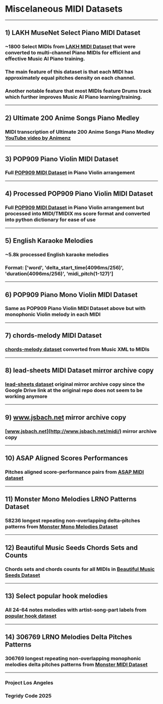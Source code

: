 # Miscelaneous MIDI Datasets

***

## 1) LAKH MuseNet Select Piano MIDI Dataset

### ~1800 Select MIDIs from [LAKH MIDI Dataset](https://colinraffel.com/projects/lmd/) that were converted to multi-channel Piano MIDIs for efficient and effective Music AI Piano training.
### The main feature of this dataset is that each MIDI has approximately equal pitches density on each channel.
### Another notable feature that most MIDIs feature Drums track which further improves Music AI Piano learning/training.

***

## 2) Ultimate 200 Anime Songs Piano Medley

### MIDI transcription of Ultimate 200 Anime Songs Piano Medley [YouTube video by Animenz](https://www.youtube.com/watch?v=p77-glF--GA)

***

## 3) POP909 Piano Violin MIDI Dataset

### Full [POP909 MIDI Dataset](https://github.com/music-x-lab/POP909-Dataset) in Piano Violin arrangement

***

## 4) Processed POP909 Piano Violin MIDI Dataset

### Full [POP909 MIDI Dataset](https://github.com/music-x-lab/POP909-Dataset) in Piano Violin arrangement but processed into MIDI/TMIDIX ms score format and converted into python dictionary for ease of use

***

## 5) English Karaoke Melodies

### ~5.8k processed English karaoke melodies
### Format: ['word', 'delta_start_time(4096ms/256)', 'duration(4096ms/256)', 'midi_pitch(1-127)']

***

## 6) POP909 Piano Mono Violin MIDI Dataset

### Same as POP909 Piano Violin MIDI Dataset above but with monophonic Violin melody in each MIDI

***

## 7) chords-melody MIDI Dataset

### [chords-melody dataset](https://github.com/shiehn/chord-melody-dataset) converted from Music XML to MIDIs

***

## 8) lead-sheets MIDI Dataset mirror archive copy

### [lead-sheets dataset](https://github.com/wayne391/lead-sheet-dataset) original mirror archive copy since the Google Drive link at the original repo does not seem to be working anymore

***

## 9) www.jsbach.net mirror archive copy

### [www.jsbach.net](http://www.jsbach.net/midi/) mirror archive copy

***

## 10) ASAP Aligned Scores Performances

### Pitches aligned score-performance pairs from [ASAP MIDI dataset](https://github.com/fosfrancesco/asap-dataset)

***

## 11) Monster Mono Melodies LRNO Patterns Dataset

### 58236 longest repeating non-overlapping delta-pitches patterns from [Monster Mono Melodies Dataset](https://huggingface.co/datasets/projectlosangeles/Monster-MIDI-Dataset/blob/main/Monster_Mono_Melodies_MIDI_Dataset_384476_24.pickle)

***

## 12) Beautiful Music Seeds Chords Sets and Counts

### Chords sets and chords counts for all MIDIs in [Beautiful Music Seeds Dataset](https://github.com/asigalov61/Tegridy-MIDI-Dataset/blob/master/Beautiful-Music-Seeds-CC-BY-NC-SA.zip)

***

## 13) Select popular hook melodies

### All 24-64 notes melodies with artist-song-part labels from [popular hook dataset](https://huggingface.co/datasets/NEXTLab-ZJU/popular-hook)

***

## 14) 306769 LRNO Melodies Delta Pitches Patterns

### 306769 longest repeating non-overlapping monophonic melodies delta pitches patterns from [Monster MIDI Dataset](https://github.com/asigalov61/Monster-MIDI-Dataset)

***

### Project Los Angeles
### Tegridy Code 2025
